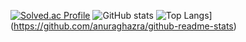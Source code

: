 [![Solved.ac Profile](http://mazassumnida.wtf/api/v2/generate_badge?boj=shjb07015)](https://solved.ac/shjb07015/)
![GitHub stats](https://github-readme-stats.vercel.app/api?bumsoft=anuraghazra&show_icons=true&theme=gruvbox)
![Top Langs](https://github-readme-stats.vercel.app/api/top-langs/?bumsoft=anuraghazra)](https://github.com/anuraghazra/github-readme-stats)
